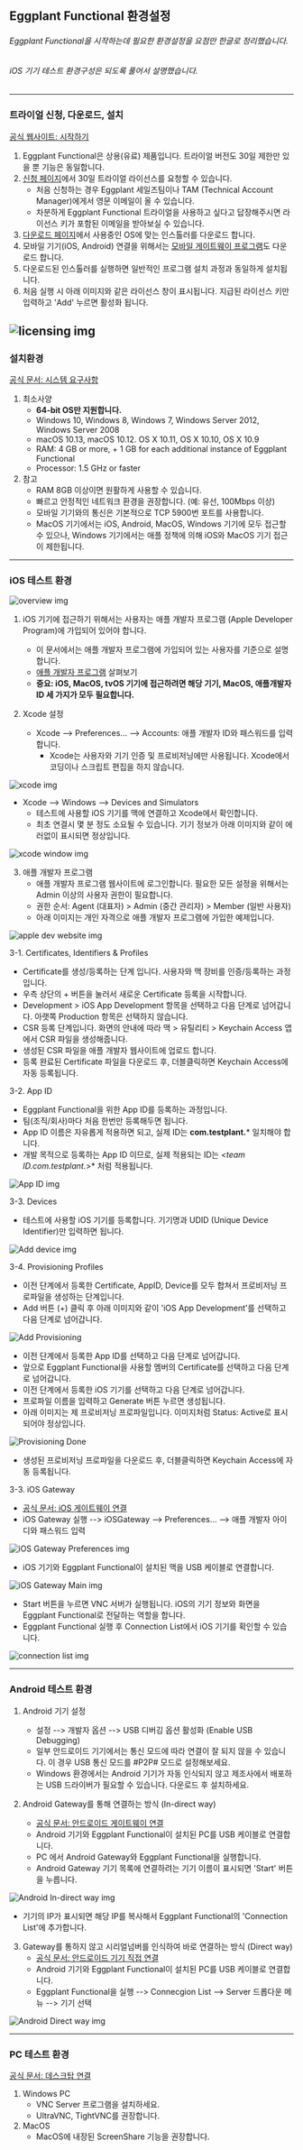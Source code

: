 ## Eggplant Functional 환경설정
###### Eggplant Functional을 시작하는데 필요한 환경설정을 요점만 한글로 정리했습니다.
###### iOS 기기 테스트 환경구성은 되도록 풀어서 설명했습니다.
------

### 트라이얼 신청, 다운로드, 설치
[공식 웹사이트: 시작하기](http://docs.testplant.com/ePF/gettingstarted/epf-getting-started-eggplant-functional.htm)
1. Eggplant Functional은 상용(유료) 제품입니다. 트라이얼 버전도 30일 제한만 있을 뿐 기능은 동일합니다.
2. [신청 페이지](http://info.eggplant.io/try-eggplant)에서 30일 트라이얼 라이선스를 요청할 수 있습니다.
   * 처음 신청하는 경우 Eggplant 세일즈팀이나 TAM (Technical Account Manager)에게서 영문 이메일이 올 수 있습니다.
   * 차분하게 Eggplant Functional 트라이얼을 사용하고 싶다고 답장해주시면 라이선스 키가 포함된 이메일을 받아보실 수 있습니다.
3. [다운로드 페이지](https://eggplant.io/eggplant-functional-downloads)에서 사용중인 OS에 맞는 인스톨러를 다운로드 합니다.
4. 모바일 기기(iOS, Android) 연결을 위해서는 [모바일 게이트웨이 프로그램](https://eggplant.io/mobile-gateways)도 다운로드 합니다.
5. 다운로드된 인스톨러를 실행하면 일반적인 프로그램 설치 과정과 동일하게 설치됩니다.
6. 처음 실행 시 아래 이미지와 같은 라이선스 창이 표시됩니다. 지급된 라이선스 키만 입력하고 'Add' 누르면 활성화 됩니다.  
  
![licensing img](https://user-images.githubusercontent.com/42508143/54485799-c788d700-48c2-11e9-8f75-1d7ddd154dcc.png)
------

### 설치환경
[공식 문서: 시스템 요구사항](http://docs.testplant.com/ePF/gettingstarted/epf-installing-eggplant-functional.htm)
1. 최소사양
   * **64-bit OS만 지원합니다.**
   * Windows 10, Windows 8, Windows 7, Windows Server 2012, Windows Server 2008
   * macOS 10.13, macOS 10.12. OS X 10.11, OS X 10.10, OS X 10.9
   * RAM: 4 GB or more, + 1 GB for each additional instance of Eggplant Functional
   * Processor: 1.5 GHz or faster
2. 참고
   * RAM 8GB 이상이면 원활하게 사용할 수 있습니다.
   * 빠르고 안정적인 네트워크 환경을 권장합니다. (예: 유선, 100Mbps 이상)
   * 모바일 기기와의 통신은 기본적으로 TCP 5900번 포트를 사용합니다.
   * MacOS 기기에서는 iOS, Android, MacOS, Windows 기기에 모두 접근할 수 있으나, Windows 기기에서는 애플 정책에 의해 iOS와 MacOS 기기 접근이 제한됩니다.  
------

### iOS 테스트 환경
![overview img](https://user-images.githubusercontent.com/42508143/54477473-8acdc900-484b-11e9-851c-621d739b5183.png) 
  
1. iOS 기기에 접근하기 위해서는 사용자는 애플 개발자 프로그램 (Apple Developer Program)에 가입되어 있어야 합니다.
   * 이 문서에서는 애플 개발자 프로그램에 가입되어 있는 사용자를 기준으로 설명합니다.
   * [애플 개발자 프로그램](https://developer.apple.com/kr/programs/) 살펴보기
   * **중요: iOS, MacOS, tvOS 기기에 접근하려면 해당 기기, MacOS, 애플개발자 ID 세 가지가 모두 필요합니다.**
  
2. Xcode 설정
   * Xcode --> Preferences... --> Accounts: 애플 개발자 ID와 패스워드를 입력합니다.
      * Xcode는 사용자와 기기 인증 및 프로비저닝에만 사용됩니다. Xcode에서 코딩이나 스크립트 편집을 하지 않습니다.  
      
![xcode img](https://user-images.githubusercontent.com/42508143/54485847-81804300-48c3-11e9-877d-829761420c50.png)  

   * Xcode --> Windows --> Devices and Simulators
      * 테스트에 사용할 iOS 기기를 맥에 연결하고 Xcode에서 확인합니다.
      * 최초 연결시 몇 분 정도 소요될 수 있습니다. 기기 정보가 아래 이미지와 같이 에러없이 표시되면 정상입니다.  
      
![xcode window img](https://user-images.githubusercontent.com/42508143/54486181-e047bb80-48c7-11e9-9df7-3b90fd99eb81.png)  
    
3. 애플 개발자 프로그램
   * 애플 개발자 프로그램 웹사이트에 로그인합니다. 필요한 모든 설정을 위해서는 Admin 이상의 사용자 권한이 필요합니다.
   * 권한 순서: Agent (대표자) > Admin (중간 관리자) > Member (일반 사용자)
   * 아래 이미지는 개인 자격으로 애플 개발자 프로그램에 가입한 예제입니다.  
   
![apple dev website img](https://user-images.githubusercontent.com/42508143/54485976-1899ca80-48c5-11e9-8dc7-7bf3d795338b.png)  
  
3-1. Certificates, Identifiers & Profiles
   * Certificate를 생성/등록하는 단계 입니다. 사용자와 맥 장비를 인증/등록하는 과정입니다.
   * 우측 상단의 + 버튼을 눌러서 새로운 Certificate 등록을 시작합니다.
   * Development > iOS App Development 항목을 선택하고 다음 단계로 넘어갑니다. 아랫쪽 Production 항목은 선택하지 않습니다.
   * CSR 등록 단계입니다. 화면의 안내에 따라 맥 > 유틸리티 > Keychain Access 앱에서 CSR 파일을 생성해줍니다.
   * 생성된 CSR 파일을 애플 개발자 웹사이트에 업로드 합니다.
   * 등록 완료된 Certificate 파일을 다운로드 후, 더블클릭하면 Keychain Access에 자동 등록됩니다.
   
3-2. App ID
   * Eggplant Functional을 위한 App ID를 등록하는 과정입니다.
   * 팀(조직/회사)마다 처음 한번만 등록해두면 됩니다.
   * App ID 이름은 자유롭게 적용하면 되고, 실제 ID는 **com.testplant.*** 일치해야 합니다.
   * 개발 목적으로 등록하는 App ID 이므로, 실제 적용되는 ID는 *<team ID.com.testplant.*>* 처럼 적용됩니다.  
   
![App ID img](https://user-images.githubusercontent.com/42508143/54486270-4b45c200-48c9-11e9-917b-7071635039a5.png)  

3-3. Devices
   * 테스트에 사용할 iOS 기기를 등록합니다. 기기명과 UDID (Unique Device Identifier)만 입력하면 됩니다.  
   
![Add device img](https://user-images.githubusercontent.com/42508143/54486431-95c83e00-48cb-11e9-9d04-00febdeb2c79.png)  

3-4. Provisioning Profiles
   * 이전 단계에서 등록한 Certificate, AppID, Device를 모두 합쳐서 프로비저닝 프로파일을 생성하는 단계입니다.
   * Add 버튼 (+) 클릭 후 아래 이미지와 같이 'iOS App Development'를 선택하고 다음 단계로 넘어갑니다.  
   
![Add Provisioning](https://user-images.githubusercontent.com/42508143/54486502-92818200-48cc-11e9-9211-b75f3e9a9f02.png)  
  
   * 이전 단계에서 등록한 App ID를 선택하고 다음 단계로 넘어갑니다.
   * 앞으로 Eggplant Functional을 사용할 멤버의 Certificate를 선택하고 다음 단계로 넘어갑니다.
   * 이전 단계에서 등록한 iOS 기기를 선택하고 다음 단계로 넘어갑니다.
   * 프로파일 이름을 입력하고 Generate 버튼 누르면 생성됩니다.
   * 아래 이미지는 제 프로비저닝 프로파일입니다. 이미지처럼 Status: Active로 표시되어야 정상입니다.  
   
![Provisioning Done](https://user-images.githubusercontent.com/42508143/54486588-82b66d80-48cd-11e9-8d69-6ce1f1aecfde.png)  
  
   * 생성된 프로비저닝 프로파일을 다운로드 후, 더블클릭하면 Keychain Access에 자동 등록됩니다.
   
3-3. iOS Gateway
   * [공식 문서: iOS 게이트웨이 연결](http://docs.testplant.com/ePF/using/epf-getting-started-ios-gateway.htm)
   * iOS Gateway 실행 --> iOSGateway --> Preferences... --> 애플 개발자 아이디와 패스워드 입력
  
![iOS Gateway Preferences img](https://user-images.githubusercontent.com/42508143/54486997-64537080-48d3-11e9-92e3-acd2c5502536.png)
  
   * iOS 기기와 Eggplant Functional이 설치된 맥을 USB 케이블로 연결합니다.  
  
![iOS Gateway Main img](https://user-images.githubusercontent.com/42508143/54487042-ef346b00-48d3-11e9-9ac7-032614bc5131.png)  
  
   * Start 버튼을 누르면 VNC 서버가 실행됩니다. iOS의 기기 정보와 화면을 Eggplant Functional로 전달하는 역할을 합니다.
   * Eggplant Functional 실행 후 Connection List에서 iOS 기기를 확인할 수 있습니다.  
   
![connection list img](https://user-images.githubusercontent.com/42508143/54487085-ae892180-48d4-11e9-8956-15acd0efc733.png)  

------

### Android 테스트 환경
1. Android 기기 설정
   * 설정 --> 개발자 옵션 --> USB 디버깅 옵션 활성화 (Enable USB Debugging)
   * 일부 안드로이드 기기에서는 통신 모드에 따라 연결이 잘 되지 않을 수 있습니다. 이 경우 USB 통신 모드를 #P2P# 모드로 설정해보세요.
   * Windows 환경에서는 Android 기기가 자동 인식되지 않고 제조사에서 배포하는 USB 드라이버가 필요할 수 있습니다. 다운로드 후 설치하세요.

2. Android Gateway를 통해 연결하는 방식 (In-direct way)
   * [공식 문서: 안드로이드 게이트웨이 연결](http://docs.testplant.com/ePF/using/epf-getting-started-android-gateway.htm)
   * Android 기기와 Eggplant Functional이 설치된 PC를 USB 케이블로 연결합니다.
   * PC 에서 Android Gateway와 Eggplant Functional을 실행합니다.
   * Android Gateway 기기 목록에 연결하려는 기기 이름이 표시되면 'Start' 버튼을 누릅니다.
   
![Android In-direct way img](https://user-images.githubusercontent.com/42508143/54486960-f444ea80-48d2-11e9-96c2-8c31ec664dfb.png)
  
   * 기기의 IP가 표시되면 해당 IP를 복사해서 Eggplant Functional의 'Connection List'에 추가합니다.

3. Gateway를 통하지 않고 시리얼넘버를 인식하여 바로 연결하는 방식 (Direct way)
   * [공식 문서: 안드로이드 기기 직접 연결](http://docs.testplant.com/ePF/using/epf-connecting-to-android-suts.htm)
   * Android 기기와 Eggplant Functional이 설치된 PC를 USB 케이블로 연결합니다.
   * Eggplant Functional을 실행 --> Connecgion List --> Server 드롭다운 메뉴 --> 기기 선택
   
![Android Direct way img](https://user-images.githubusercontent.com/42508143/54486931-9dd7ac00-48d2-11e9-8ae1-1102a63400cd.png)  
  
------

### PC 테스트 환경
[공식 문서: 데스크탑 연결](http://docs.testplant.com/ePF/using/epf-desktop-suts.htm)
1. Windows PC
   * VNC Server 프로그램을 설치하세요.
   * UltraVNC, TightVNC를 권장합니다.
2. MacOS
   * MacOS에 내장된 ScreenShare 기능을 권장합니다.
